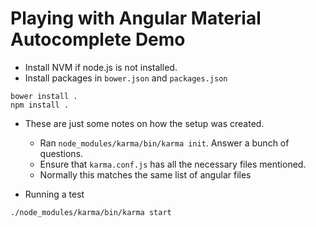 # Playing with Angular Material Autocomplete Demo
- Install NVM if node.js is not installed.
- Install packages in `bower.json` and `packages.json`

```
bower install .
npm install .
```

- These are just some notes on how the setup was created.
  - Ran `node_modules/karma/bin/karma init`. Answer a bunch of questions.
  - Ensure that `karma.conf.js` has all the necessary files mentioned.
  - Normally this matches the same list of angular files

- Running a test

```
./node_modules/karma/bin/karma start
```
